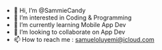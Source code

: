 - 👋 Hi, I’m @SammieCandy
- 👀 I’m interested in Coding & Programming
- 🌱 I’m currently learning Mobile App Dev
- 💞️ I’m looking to collaborate on App Dev
- 📫 How to reach me : samueloluyemi@icloud.com

<!---
SammieCandy/SammieCandy is a ✨ special ✨ repository because its `README.md` (this file) appears on your GitHub profile.
You can click the Preview link to take a look at your changes.
--->
